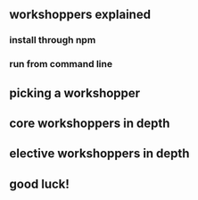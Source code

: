 ## workshoppers explained


### install through npm
### run from command line


## picking a workshopper


## core workshoppers in depth


## elective workshoppers in depth


## good luck!
